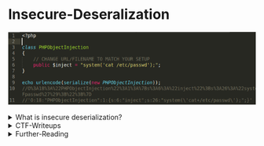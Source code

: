 # Insecure-Deseralization 

![](serialize.png)

<details>
	<summary>What is insecure deserialization?</summary>

## What is insecure deserialization?

- Let’s first understand the whole picture here. When you learn a programming language, the first thing you learn is how to define variables, classes and data structures that best suit your needs. Then, you learn how to manipulate them to achieve your needs. So far, they reside in memory, but sometimes, you need to store their states or share them with other systems. That’s where serialization and deserialization come into play.

### What is Serialization?

- Let’s say that you are playing with a character in a game. While you see the character on the screen, the software sees and manipulates an object residing in memory.

- What if the game wants to store the state of that character in a file or share it with other systems? There should be a way to transform the in-memory object into a stream of bytes which can be easily stored and shared. That is what the process of serialization is all about. When the game performs the serialization of an object, we say that the object is serialized.


### What is Deserialization?

- Deserialization is the opposite of serialization. In fact, it consists of converting the serialized data into an in-memory representation which the software can then manipulate. Continuing on the previous example, when the game wants to retrieve the state of the serialized character object, it needs to deserialize it first.
What can go wrong here?

When a software deserializes user-controlled data without verification, we call it insecure deserialization. In our game example, an attacker might store a serialized file representing a malicious payload. If the developer doesn’t perform a verification before deserialization, the insecure deserialization will trigger the attacker’s code.
[Full Article](https://thehackerish.com/insecure-deserialization-explained-with-examples/)

</details>


<details>
	<summary>CTF-Writeups</summary>


## CTF-Writeups

- [2010](#2010)

- [2012](#2012)

- [2013](#2013)

- [2014](#2014)

- [2016](#2016)

- [2018](#2018)

- [2019](#2019)

- [2020](#2020)

- [2021](#2021)


### 2010 

- [hack-lu pigs](https://websec.wordpress.com/2010/10/30/hack-lu-ctf-challenge-21-writeup-pigs/)

### 2012 

- [fdfalcon : Zombie Reminder,Hack.lu ](https://sysexit.wordpress.com/2012/10/25/hacklu-ctf-2012-zombie-reminder-200-write-up/)

### 2013

- [scoding : exloit 100,VolgaCTF](https://scoding.de/volgactf-2013-writeup-exploit100)

### 2014

- [Skullsecurity : kpop bad deserialization](https://blog.skullsecurity.org/2014/plaidctf-writeup-for-web-200-kpop-bad-deserialization)

- [Plaid CTF 2014: "reeekeeeeee" 200 pts](http://security.cs.pub.ro/hexcellents/wiki/writeups/pctf2014_reekee)

### 2016 

- [TUCTF LuckyCharms. Exploiting Simple Java Deserialization Vulnerability.](https://breaking.into.systems/read/2016/TUCTF-LuckyCharms-Exploiting-simple-Java-deserialization-vuln)

- [0daylabs : PHP object Injection via Cookie unserialize() - Nuit du hack CTF Web 100 writeup](https://blog.0daylabs.com/2016/04/03/unserialize-php-object-injection)

- [hack.more : free_as_as_in_bavarian_beer](https://hack.more.systems/writeup/2016/10/02/tumctf-web50/)

### 2017

- [necst : lamermi,PoliCTF](https://toh.necst.it/polictf/pwnable/Lamermi/)

- [Apj: TSULOTT,meepwn](https://advancedpersistentjest.com/2017/07/17/writeup-tsulott-meepwn/)

- [depier " 2nd Secured Portal,AsisCTF"](https://depier.re/asis_2017_2nd_secured_portal/)


### 2018 

- [k3ramas : Challenge 4,Recon Village](https://k3ramas.blogspot.com/2018/08/recon-village-ctf-defcon-26.html)

- [cyku : Why-so-serials,Hitcon](https://cyku.tw/ctf-hitcon-2018-why-so-serials/)

- [s0cket7 : Flask Skeleton Cards,PicoCTF](https://s0cket7.com/picoctf-web/)

- [Balsn : 300-3,TrendMicro](https://balsn.tw/ctf_writeup/20180914-trendmicroctf/#300-3)

- [Pharisaeus : 300-3,TrendMicro](https://github.com/p4-team/ctf/tree/master/2018-09-15-trendmicro/misc_deserializer)

- [galdeleon : 35c3_php](https://github.com/galdeleon/35c3_php)

- [rayoflightz : 35c33_php](https://rayoflightz.github.io/writeup/web/2019/01/03/35c3-php-writeup.html) 

- [Jaimin : PHP object injection in kaspersky CTF](https://medium.com/@jaimin_gohel/ctf-writeup-php-object-injection-in-kaspersky-ctf-28a68805610d)

- [hackso : im-pickle-rick,bsidestlv](https://hackso.me/bsidestlv-web/#im-pickle-rick)

- [Terry : My Flask App,Mitre CTF](https://terryvogelsang.tech/MITRECTF2018-my-flask-app/)

- [alsn : Identify-the-function,Pwn2win](https://balsn.tw/ctf_writeup/20181130-pwn2winctf/#identify-the-function)

- [securimag :  filevault,insomnihack teaser](https://securimag.org/wp/challenges/writeup-insomnihack-teaser-2018-filevault/)

- [Jbz : 420 Quiz, MatesCTF](https://jbz.team/matesctf2018/420-Quiz)


### 2019 

- [peterjson : ISITDTU Finals ](https://peterjson.medium.com/isitdtu-ctf-final-2019-web-write-ups-c845ce85808e)

- [bananamafia : Exploiting PHP Deserialization: CCCamp19 CTF PDFCreator Challenge](https://bananamafia.dev/post/php-deserialize-cccamp19/)

- [haboob : mimeCheckr,nullcon](https://haboob.sa/ctf/nullcon-2019/mimeCheckr.html)

### 2020

- [Super Guesser : Web signin,N1CTF](https://github.com/Super-Guesser/ctf/tree/master/2020/N1CTF%202020/web/signin)

- [abinpaul1 : Too_Many_Credits,TamuCTF](https://github.com/abinpaul1/CTF-Writeups/blob/master/TAMUCTF%202020%20-%20Too_Many_Credits/README.md)


- [r3billions : writeup-defiltrate-part1](https://r3billions.com/writeup-defiltrate-part1/)

- [sqrtrev : Image uploader,3kCTF(https://vuln.live/blog/11)

- [harrier : deserializeme,UIUCTF](https://hackmd.io/@harrier/uiuctf20#deserializeme-450-3-solves-solved-by-ozetta-and-harrier)

- [RB : L5D,Balsn 2020](https://blog.rb363.tw/2020/12/04/Balsn-CTF-2020-L5D/)

- [eine : Official Business,Nahamcon](https://eine.tistory.com/entry/NahamCON-CTF-2020-Write-ups)

- [Saudi : CyberTalents Weekend CTF-gu55y writeup](https://trevorsaudi.medium.com/cybertalents-weekend-ctf-gu55y-writeup-php-object-injection-dfe173d9f446)

### 2021 

- [f5,Old System,RealWorldCTF](https://f5.pm/go-53869.html)

</details>

<details>
	<summary>Further-Reading</summary>

### Further-Reading 

- [Exploiting PHP Phar Deserialization Vulnerabilities](https://blogs.keysight.com/blogs/tech/nwvs.entry.html/2019/06/26/exploiting_php_phar-PRD7.html)

- [Apache Tomcat RCE by deserialization (CVE-2020-9484) – write-up and exploit](https://www.redtimmy.com/apache-tomcat-rce-by-deserialization-cve-2020-9484-write-up-and-exploit/)

- [Exploiting Node.js deserialization bugfor Remote Code Execution(CVE-2017-5941)](https://www.exploit-db.com/docs/english/41289-exploiting-node.js-deserialization-bug-for-remote-code-execution.pdf)


- [Hessian deserialization and related gadget chains](https://paper.seebug.org/1137/)


- [Practical PHP Object Injection](https://insomniasec.com/cdn-assets/Practical_PHP_Object_Injection.pdf)


- [Understanding & practicing java deserialization exploits](https://diablohorn.com/2017/09/09/understanding-practicing-java-deserialization-exploits/)

- [Automated Discovery of Deserialization Gadget Chains](https://i.blackhat.com/us-18/Thu-August-9/us-18-Haken-Automated-Discovery-of-Deserialization-Gadget-Chains-wp.pdf)

- [awae preparation](https://z-r0crypt.github.io/blog/2020/01/22/oswe/awae-preparation/)


- [PHP Object Injection Cheatsheet](https://nitesculucian.github.io/2018/10/05/php-object-injection-cheat-sheet/)

</details>